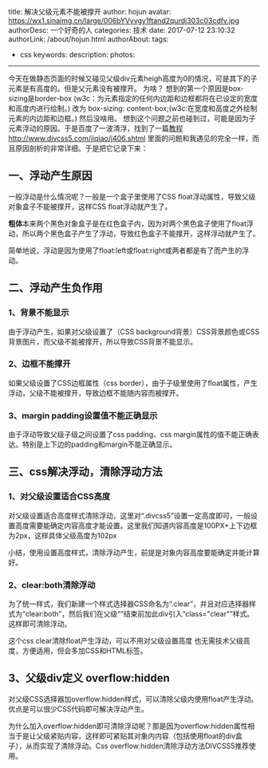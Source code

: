 title: 解决父级元素不能被撑开
author: hojun
avatar: https://wx1.sinaimg.cn/large/006bYVyvgy1ftand2qurdj303c03cdfv.jpg
authorDesc: 一个好奇的人
categories: 技术
date: 2017-07-12 23:10:32
authorLink: /about/hojun.html
authorAbout:
tags:
 - css
keywords:
description:
photos:
---
今天在做静态页面的时候又碰见父级div元素heigh高度为0的情况，可是其下的子元素是有高度的。但是父元素没有被撑开。
为啥？
想到的第一个原因是box-sizing是border-box (w3c：为元素指定的任何内边距和边框都将在已设定的宽度和高度内进行绘制。)
改为 box-sizing: content-box;(w3c:在宽度和高度之外绘制元素的内边距和边框。)
然后没啥用。
想到这个问题之前也碰到过，可能是因为子元素浮动的原因。于是百度了一波清浮，找到了一篇[教程](http://www.divcss5.com/jiqiao/j406.shtml)http://www.divcss5.com/jiqiao/j406.shtml
里面的问题和我遇见的完全一样，而且原因剖析的非常详细。于是把它记录下来：
    
## **一、浮动产生原因**

一般浮动是什么情况呢？一般是一个盒子里使用了CSS float浮动属性，导致父级对象盒子不能被撑开，这样CSS float浮动就产生了。

**粗体**本来两个黑色对象盒子是在红色盒子内，因为对两个黑色盒子使用了float浮动，所以两个黑色盒子产生了浮动，导致红色盒子不能撑开，这样浮动就产生了。

简单地说，浮动是因为使用了float:left或float:right或两者都是有了而产生的浮动。

## **二、浮动产生负作用**

### **1、背景不能显示**
由于浮动产生，如果对父级设置了（CSS background背景）CSS背景颜色或CSS背景图片，而父级不能被撑开，所以导致CSS背景不能显示。
### **2、边框不能撑开**
如果父级设置了CSS边框属性（css border），由于子级里使用了float属性，产生浮动，父级不能被撑开，导致边框不能随内容而被撑开。
### **3、margin padding设置值不能正确显示**
由于浮动导致父级子级之间设置了css padding、css margin属性的值不能正确表达。特别是上下边的padding和margin不能正确显示。

## **三、css解决浮动，清除浮动方法**

### **1、对父级设置适合CSS高度**
对父级设置适合高度样式清除浮动，这里对“.divcss5”设置一定高度即可，一般设置高度需要能确定内容高度才能设置。这里我们知道内容高度是100PX+上下边框为2px，这样具体父级高度为102px

小结，使用设置高度样式，清除浮动产生，前提是对象内容高度要能确定并能计算好。
### **2、clear:both清除浮动**
为了统一样式，我们新建一个样式选择器CSS命名为“.clear”，并且对应选择器样式为“clear:both”，然后我们在父级“</div>”结束前加此div引入“class="clear"”样式。这样即可清除浮动。

这个css clear清除float产生浮动，可以不用对父级设置高度 也无需技术父级高度，方便适用，但会多加CSS和HTML标签。
## **3、父级div定义 overflow:hidden**
对父级CSS选择器加overflow:hidden样式，可以清除父级内使用float产生浮动。优点是可以很少CSS代码即可解决浮动产生。

为什么加入overflow:hidden即可清除浮动呢？那是因为overflow:hidden属性相当于是让父级紧贴内容，这样即可紧贴其对象内内容（包括使用float的div盒子），从而实现了清除浮动。Css overflow:hidden清除浮动方法DIVCSS5推荐使用。
